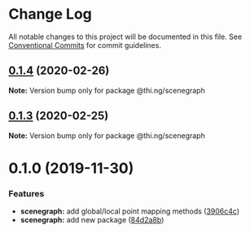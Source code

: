 # Change Log

All notable changes to this project will be documented in this file.
See [Conventional Commits](https://conventionalcommits.org) for commit guidelines.

## [0.1.4](https://github.com/thi-ng/umbrella/compare/@thi.ng/scenegraph@0.1.3...@thi.ng/scenegraph@0.1.4) (2020-02-26)

**Note:** Version bump only for package @thi.ng/scenegraph





## [0.1.3](https://github.com/thi-ng/umbrella/compare/@thi.ng/scenegraph@0.1.2...@thi.ng/scenegraph@0.1.3) (2020-02-25)

**Note:** Version bump only for package @thi.ng/scenegraph





# 0.1.0 (2019-11-30)

### Features

* **scenegraph:** add global/local point mapping methods ([3906c4c](https://github.com/thi-ng/umbrella/commit/3906c4c68c541aa84bc407235c3fe3fdf3e2debe))
* **scenegraph:** add new package ([84d2a8b](https://github.com/thi-ng/umbrella/commit/84d2a8b96aeb7e8dd119be4fbc0c8c8277dc1990))

